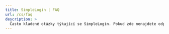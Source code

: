 ```yaml
---
title: SimpleLogin | FAQ
url: /cs/faq
description: >
  Často kladené otázky týkající se SimpleLogin. Pokud zde nenajdete odpověď na svou otázku, kontaktujte prosím hi [at] simplelogin.io nebo vytvořte problém na našem GitHubu.
---
```


